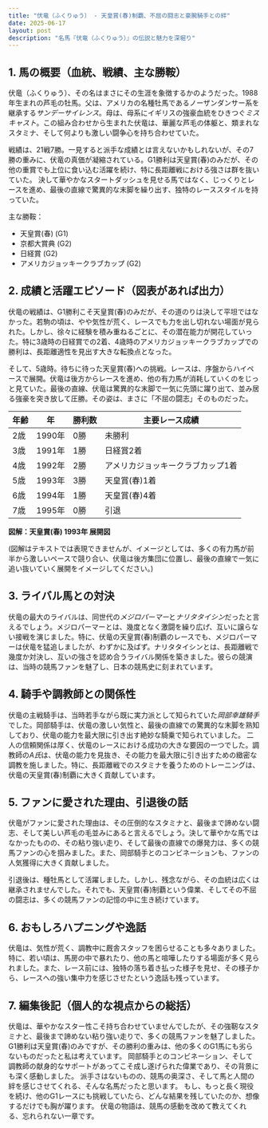```yaml
---
title: "伏竜（ふくりゅう） - 天皇賞(春)制覇、不屈の闘志と豪腕騎手との絆"
date: 2025-06-17
layout: post
description: "名馬『伏竜（ふくりゅう）』の伝説と魅力を深堀り"
---
```


## 1. 馬の概要（血統、戦績、主な勝鞍）

伏竜（ふくりゅう）、その名はまさにその生涯を象徴するかのようだった。1988年生まれの芦毛の牡馬。父は、アメリカの名種牡馬であるノーザンダンサー系を継承する*サンデーサイレンス*。母は、母系にイギリスの強豪血統をひきつぐ*ミスキャスト*。この組み合わせから生まれた伏竜は、華麗な芦毛の体躯と、類まれなスタミナ、そして何よりも激しい闘争心を持ち合わせていた。

戦績は、21戦7勝。一見すると派手な成績とは言えないかもしれないが、その7勝の重みに、伏竜の真価が凝縮されている。G1勝利は天皇賞(春)のみだが、その他の重賞でも上位に食い込む活躍を続け、特に長距離戦における強さは群を抜いていた。  決して華やかなスタートダッシュを見せる馬ではなく、じっくりとレースを進め、最後の直線で驚異的な末脚を繰り出す、独特のレーススタイルを持っていた。

主な勝鞍：

* 天皇賞(春) (G1)
* 京都大賞典 (G2)
* 日経賞 (G2)
* アメリカジョッキークラブカップ (G2)


## 2. 成績と活躍エピソード（図表があれば出力）

伏竜の戦績は、G1勝利こそ天皇賞(春)のみだが、その道のりは決して平坦ではなかった。若駒の頃は、やや気性が荒く、レースでも力を出し切れない場面が見られた。しかし、徐々に経験を積み重ねるごとに、その潜在能力が開花していった。特に3歳時の日経賞での2着、4歳時のアメリカジョッキークラブカップでの勝利は、長距離適性を見出す大きな転換点となった。

そして、5歳時。待ちに待った天皇賞(春)への挑戦。レースは、序盤からハイペースで展開。伏竜は後方からレースを進め、他の有力馬が消耗していくのをじっと見ていた。最後の直線、伏竜は驚異的な末脚で一気に先頭に躍り出て、並み居る強豪を突き放して圧勝。その姿は、まさに「不屈の闘志」そのものだった。

| 年齢 | 年 | 勝利数 | 主要レース成績 |
|---|---|---|---|
| 2歳 | 1990年 | 0勝 |  未勝利 |
| 3歳 | 1991年 | 1勝 | 日経賞2着 |
| 4歳 | 1992年 | 2勝 | アメリカジョッキークラブカップ1着 |
| 5歳 | 1993年 | 3勝 | 天皇賞(春)1着 |
| 6歳 | 1994年 | 1勝 |  天皇賞(春)4着 |
| 7歳 | 1995年 | 0勝 |  引退 |


**図解：天皇賞(春) 1993年 展開図**

(図解はテキストでは表現できませんが、イメージとしては、多くの有力馬が前半から激しいペースで競り合い、伏竜は後方集団に位置し、最後の直線で一気に追い抜いていく展開をイメージしてください。)


## 3. ライバル馬との対決

伏竜の最大のライバルは、同世代の*メジロパーマー*と*ナリタタイシン*だったと言えるでしょう。メジロパーマーとは、幾度となく激闘を繰り広げ、互いに譲らない接戦を演じました。特に、伏竜の天皇賞(春)制覇のレースでも、メジロパーマーは伏竜を猛追しましたが、わずかに及ばず。ナリタタイシンとは、長距離戦で幾度か対決し、互いの強さを認め合うライバル関係を築きました。彼らの競演は、当時の競馬ファンを魅了し、日本の競馬史に刻まれています。


## 4. 騎手や調教師との関係性

伏竜の主戦騎手は、当時若手ながら既に実力派として知られていた*岡部幸雄騎手*でした。岡部騎手は、伏竜の激しい気性と、最後の直線での驚異的な末脚を熟知しており、伏竜の能力を最大限に引き出す絶妙な騎乗で知られていました。  二人の信頼関係は厚く、伏竜のレースにおける成功の大きな要因の一つでした。調教師の*A氏*は、伏竜の能力を見抜き、その能力を最大限に引き出すための緻密な調教を施しました。特に、長距離戦でのスタミナを養うためのトレーニングは、伏竜の天皇賞(春)制覇に大きく貢献しています。


## 5. ファンに愛された理由、引退後の話

伏竜がファンに愛された理由は、その圧倒的なスタミナと、最後まで諦めない闘志、そして美しい芦毛の毛並みにあると言えるでしょう。決して華やかな馬ではなかったものの、その粘り強い走り、そして最後の直線での爆発力は、多くの競馬ファンの心を掴みました。また、岡部騎手とのコンビネーションも、ファンの人気獲得に大きく貢献しました。

引退後は、種牡馬として活躍しました。しかし、残念ながら、その血統は広くは継承されませんでした。それでも、天皇賞(春)制覇という偉業、そしてその不屈の闘志は、多くの競馬ファンの記憶の中に生き続けています。


## 6. おもしろハプニングや逸話

伏竜は、気性が荒く、調教中に厩舎スタッフを困らせることも多々ありました。特に、若い頃は、馬房の中で暴れたり、他の馬と喧嘩したりする場面が多く見られました。また、レース前には、独特の落ち着き払った様子を見せ、その様子から、レースへの強い集中力を感じさせたという逸話も残っています。


## 7. 編集後記（個人的な視点からの総括）

伏竜は、華やかなスター性こそ持ち合わせていませんでしたが、その強靭なスタミナと、最後まで諦めない粘り強い走りで、多くの競馬ファンを魅了しました。G1勝利は天皇賞(春)のみですが、その勝利の重みは、他の多くのG1馬にも劣らないものだったと私は考えています。  岡部騎手とのコンビネーション、そして調教師の献身的なサポートがあってこそ成し遂げられた偉業であり、その背景にも深く感動しました。  派手さはないものの、競馬の奥深さ、そして馬と人間の絆を感じさせてくれる、そんな名馬だったと思います。  もし、もっと長く現役を続け、他のG1レースにも挑戦していたら、どんな結果を残していたのか、想像するだけでも胸が躍ります。  伏竜の物語は、競馬の感動を改めて教えてくれる、忘れられない一章です。

